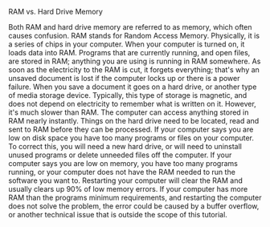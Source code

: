 RAM vs. Hard Drive Memory

Both RAM and hard drive memory are referred to as memory, which often causes confusion. RAM stands for Random Access Memory. Physically, it is a series of chips in your computer. When your computer is turned on, it loads data into RAM. Programs that are currently running, and open files, are stored in RAM; anything you are using is running in RAM somewhere. As soon as the electricity to the RAM is cut, it forgets everything; that's why an unsaved document is lost if the computer locks up or there is a power failure. When you save a document it goes on a hard drive, or another type of media storage device. Typically, this type of storage is magnetic, and does not depend on electricity to remember what is written on it. However, it's much slower than RAM. The computer can access anything stored in RAM nearly instantly. Things on the hard drive need to be located, read and sent to RAM before they can be processed. If your computer says you are low on disk space you have too many programs or files on your computer. To correct this, you will need a new hard drive, or will need to uninstall unused programs or delete unneeded files off the computer. If your computer says you are low on memory, you have too many programs running, or your computer does not have the RAM needed to run the software you want to. Restarting your computer will clear the RAM and usually clears up 90% of low memory errors. If your computer has more RAM than the programs minimum requirements, and restarting the computer does not solve the problem, the error could be caused by a buffer overflow, or another technical issue that is outside the scope of this tutorial.

